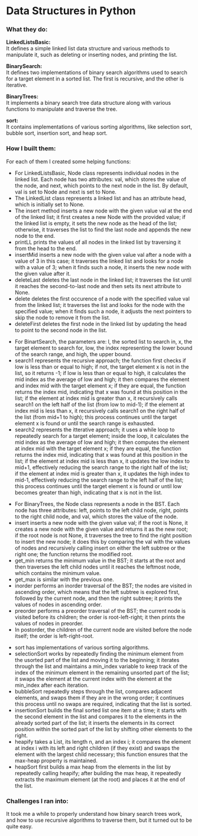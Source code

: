 # Data Structures in Python

### What they do:

**LinkedListsBasic:**<br/>
It defines a simple linked list data structure and various methods to manipulate it, such as deleting or inserting nodes, and printing the list.<br />

**BinarySearch:**<br/>
It defines two implementations of binary search algorithms used to search for a target element in a sorted list. The first is recursive, and the other is iterative.

**BinaryTrees:**<br/>
It implements a binary search tree data structure along with various functions to manipulate and traverse the tree.

**sort:**<br/>
It contains implementations of various sorting algorithms, like selection sort, bubble sort, insertion sort, and heap sort.

### How I built them:

For each of them I created some helping functions:
- For LinkedListsBasic, Node class represents individual nodes in the linked list. Each node has two attributes: val, which stores the value of the node, and next, which points to the next node in the list. By default, val is set to Node and next is set to None.
- The LinkedList class represents a linked list and has an attribute head, which is initially set to None.
- The insert method inserts a new node with the given value val at the end of the linked list; it first creates a new Node with the provided value; if the linked list is empty, it sets the new node as the head of the list; otherwise, it traverses the list to find the last node and appends the new node to the end.
- printLL prints the values of all nodes in the linked list by traversing it from the head to the end.
- insertMid inserts a new node with the given value val after a node with a value of 3 in this case; it traverses the linked list and looks for a node with a value of 3; when it finds such a node, it inserts the new node with the given value after it.
- deleteLast deletes the last node in the linked list; it traverses the list until it reaches the second-to-last node and then sets its next attribute to None.
- delete deletes the first occurence of a node with the specified value val from the linked list; it traverses the list and looks for the node with the specified value; when it finds such a node, it adjusts the next pointers to skip the node to remove it from the list.
- deleteFirst deletes the first node in the linked list by updating the head to point to the second node in the list.
<!-- -->
- For BinartSearch, the parameters are: l, the sorted list to search in, x, the target element to search for, low, the index representing the lower bound of the search range, and high, the upper bound.
- search1 represents the recursive approach; the function first checks if low is less than or equal to high; if not, the target element x is not in the list, so it returns -1; if low is less than or equal to high, it calculates the mid index as the average of low and high; it then compares the element and index mid with the target element x; if they are equal, the function returns the index mid, indicating that x was found at this position in the list; if the element at index mid is greater than x, it recursively calls search1 on the left half of the list (from low to mid-1); if the element at index mid is less than x, it recursively calls search1 on the right half of the list (from mid+1 to high); this process continues until the target element x is found or until the search range is exhausted.
- search2 represents the itterative approach; it uses a while loop to repeatedly search for a target element; inside the loop, it calculates the mid index as the average of low and high; it then computes the element at index mid with the target element x; if they are equal, the function returns the index mid, indicating that x was found at this position in the list; if the element at index mid is less than x, it updates the low index to mid+1, effectively reducing the search range to the right half of the list; if the element at index mid is greater than x, it updates the high index to mid-1, effectively reducing the search range to the left half of the list; this process continues until the target element x is found or until low becomes greater than high, indicating that x is not in the list.
<!-- -->
- For BinaryTrees, the Node class represents a node in the BST. Each node has three attributes: left, points to the left child node, right, points to the right child node, and val, which stores the value of the node.
- insert inserts a new node with the given value val; if the root is None, it creates a new node with the given value and returns it as the new root; if the root node is not None, it traverses the tree to find the right position to insert the new node; it does this by comparing the val with the values of nodes and recursively calling insert on either the left subtree or the right one; the function returns the modified root.
- get_min returns the minimum value in the BST; it starts at the root and then traverses the left child nodes until it reaches the leftmost node, which contains the minimum value.
- get_max is similar with the previous one.
- inorder performs an inorder traversal of the BST; the nodes are visited in ascending order, which means that the left subtree is explored first, followed by the current node, and then the right subtree; it prints the values of nodes in ascending order.
- preorder performs a preorder traversal of the BST; the current node is visited before its children; the order is root-left-right; it then prints the values of nodes in preorder.
- In postorder, the children of the current node are visited before the node itself; the order is left-right-root.
<!-- -->
- sort has implementations of various sorting algorithms.
- selectionSort works by repeatedly finding the minimum element from the usorted part of the list and moving it to the beginning; it iterates through the list and maintains a min_index variable to keep track of the index of the minimum element in the remaining unsorted part of the list; it swaps the element at the current index with the element at the min_index after each iteration.
- bubbleSort repeatedly steps through the list, compares adjacent elements, and swaps them if they are in the wrong order; it continues this process until no swaps are required, indicating that the list is sorted.
- insertionSort builds the final sorted list one item at a time; it starts with the second element in the list and compares it to the elements in the already sorted part of the list; it inserts the elements in its correct position within the sorted part of the list by shifting other elements to the right.
- heapify takes a List, its length n, and an index i; it compares the element at index i with its left and right children (if they exist) and swaps the element with the largest child necessary; this function ensures that the max-heap property is maintained.
- heapSort first builds a max heap from the elements in the list by repeatedly calling heapify; after building the max heap, it repeatedly extracts the maximum element (at the root) and places it at the end of the list.

### Challenges I ran into:

It took me a while to properly understand how binary search trees work, and how to use recursive algorithms to traverse them, but it turned out to be quite easy.
